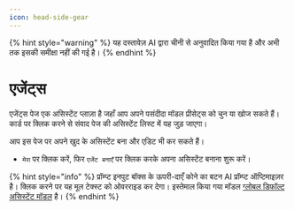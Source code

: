 ```yaml
---
icon: head-side-gear
---
```


{% hint style="warning" %}
यह दस्तावेज़ AI द्वारा चीनी से अनुवादित किया गया है और अभी तक इसकी समीक्षा नहीं की गई है।
{% endhint %}

# एजेंट्स

एजेंट्स पेज एक असिस्टेंट प्लाज़ा है जहाँ आप अपने पसंदीदा मॉडल प्रीसेट्स को चुन या खोज सकते हैं। कार्ड पर क्लिक करने से संवाद पेज की असिस्टेंट लिस्ट में यह जुड़ जाएगा।

आप इस पेज पर अपने खुद के असिस्टेंट बना और एडिट भी कर सकते हैं।

* `मेरा` पर क्लिक करें, फिर `एजेंट बनाएँ` पर क्लिक करके अपना असिस्टेंट बनाना शुरू करें।

{% hint style="info" %}
प्रॉम्प्ट इनपुट बॉक्स के ऊपरी-दाएँ कोने का बटन AI प्रॉम्प्ट ऑप्टिमाइज़र है। क्लिक करने पर यह मूल टेक्स्ट को ओवरराइड कर देगा। इस्तेमाल किया गया मॉडल [ग्लोबल डिफॉल्ट असिस्टेंट मॉडल](broken-reference) है।
{% endhint %}